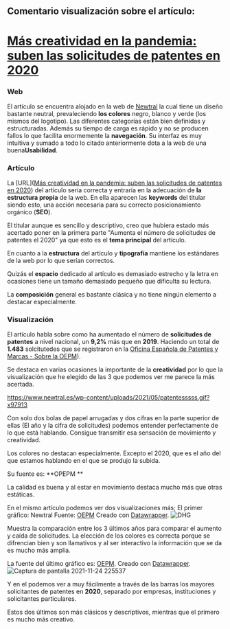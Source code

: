 ## Comentario visualización sobre el artículo:

# [Más creatividad en la pandemia: suben las solicitudes de patentes en 2020](https://www.newtral.es/creatividad-pandemia-aumenta-solicitudes-patentes/20210525/)

### Web

El artículo se encuentra alojado en la web de [Newtral](https://www.newtral.es/creatividad-pandemia-aumenta-solicitudes-patentes/20210525/) la cual tiene un diseño bastante neutral, prevaleciendo **los colores** negro, blanco y verde (los mismos del logotipo). Las diferentes  categorías están bien definidas y estructuradas. Además su tiempo de carga es rápido y no se producen fallos lo que facilita enormemente la **navegación**. Su interfaz es muy intuitiva y sumado a todo lo citado anteriormente dota a la web de una buena**Usabilidad**. 

### Artículo

La [URL]([Más creatividad en la pandemia: suben las solicitudes de patentes en 2020](https://www.newtral.es/creatividad-pandemia-aumenta-solicitudes-patentes/20210525/)) del artículo sería correcta y entraría en la adecuación de **la estructura propia** de la web. En ella aparecen las **keywords** del titular siendo esto, una acción necesaria para su correcto posicionamiento orgánico (**SEO**). 

El titular aunque es sencillo y descriptivo, creo que hubiera estado más acertado poner en la primera parte "Aumenta el número de solicitudes de patentes el 2020" ya que esto es el **tema principal** del artículo. 

En cuanto a la **estructura** del artículo y **tipografía** mantiene los estándares de la web por lo que serían correctos. 

Quizás el **espacio** dedicado al artículo es demasiado estrecho y la letra en ocasiones tiene un tamaño demasiado pequeño que dificulta su lectura. 

La **composición** general es bastante clásica y no tiene ningún elemento a destacar especialmente. 

### Visualización

El artículo habla sobre como ha aumentado el número de **solicitudes de patentes** a nivel nacional, un **9,2%** más que en **2019**. Haciendo un total de **1.483** solcitutedes que se registraron en la [Oficina Española de Patentes y Marcas - Sobre la OEPM](http://www.oepm.es/es/sobre_oepm/actividades_estadisticas/)).

Se destaca en varias ocasiones la importante de la **creatividad** por lo que la visualización que he elegido de las 3 que podemos ver me parece la más acertada. 

https://www.newtral.es/wp-content/uploads/2021/05/patentesssss.gif?x97913

Con solo dos bolas de papel arrugadas y dos cifras en la parte superior de ellas (El año y la cifra de solicitudes) podemos entender perfectamente de lo que está hablando. Consigue transmitir esa sensación de movimiento y creatividad. 

Los colores no destacan especialmente. Excepto el 2020, que es el año del que estamos hablando en el que se produjo la subida. 

Su fuente es: **OPEPM **

La calidad es buena y al estar en movimiento destaca mucho más que otras estáticas. 

En el mismo artículo podemos ver dos visualizaciones más; El primer gráfico: Newtral Fuente: [OEPM](http://www.oepm.es/es/sobre_oepm/actividades_estadisticas/) Creado con [Datawrapper](https://www.datawrapper.de/_/A9DMu).
![DHG](https://user-images.githubusercontent.com/94476300/143318601-c99c8ae2-1d14-4855-a829-c5315f2da383.png)

Muestra la comparación entre los 3 últimos años para comparar el aumento y caída de solicitudes. La elección de los colores es correcta porque se difrencian bien y son llamativos y al ser interactivo la información que se da es mucho más amplia. 

La fuente del último gráfico es: [OEPM](http://www.oepm.es/es/sobre_oepm/actividades_estadisticas/). Creado con [Datawrapper](https://www.datawrapper.de/_/USnwZ).
![Captura de pantalla 2021-11-24 225537](https://user-images.githubusercontent.com/94476300/143318564-4bec363a-a8d4-4327-b6ac-7b67748cd5ba.png)

Y en el podemos ver a muy fácilmente a través de las barras los mayores solicitantes de patentes en **2020**, separado por empresas, instituciones y solicitantes particulares. 

Estos dos últimos son más clásicos y descriptivos, mientras que el primero es mucho más creativo.  
